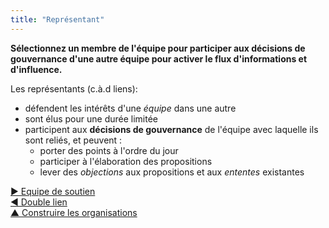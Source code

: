 ```yaml
---
title: "Représentant"
---
```



<summary>
<strong>Sélectionnez un membre de l'équipe pour participer aux décisions de gouvernance d'une autre équipe pour activer le flux d'informations et d'influence.</strong>
</summary>

Les représentants (c.à.d liens):

- défendent les intérêts d'une <dfn data-info="Équipe: Un groupe de personnes qui collaborent vers une intention commune (ou un objectif). Généralement, une équipe fait partie d&apos;une organisation, ou est formée pour la collaboration entre plusieurs organisations.">équipe</dfn> dans une autre
- sont élus pour une durée limitée
- participent aux **décisions de gouvernance** de l'équipe avec laquelle ils sont reliés, et peuvent : 
    - porter des points à l'ordre du jour
    - participer à l'élaboration des propositions
    - lever des <dfn data-info="Objection: Un argument relatif à une entente (proposée) ou une activité qui révèle les conséquences inattendues que vous préféreriez éviter, ou qui pourraient être améliorées.">objections</dfn> aux propositions et aux <dfn data-info="Entente: Une ligne directrice, un processus ou protocole établi de le but de guider le flux de valeur.">ententes</dfn> existantes

[&#9654; Equipe de soutien](helping-team.html)<br/>[&#9664; Double lien](double-linking.html)<br/>[&#9650; Construire les organisations](building-organizations.html)

